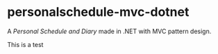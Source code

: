 # personalschedule-mvc-dotnet
 
A _Personal Schedule and Diary_ made in .NET with MVC pattern design.

This is a test

